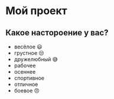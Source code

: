 # Мой проект

## Какое настороение у вас?
* весёлое :smiley:
* грустное :unamused:
* дружелюбный :sweat_smile:
* рабочее
* осеннее
* спортивное
* отличное
* боевое :angry: